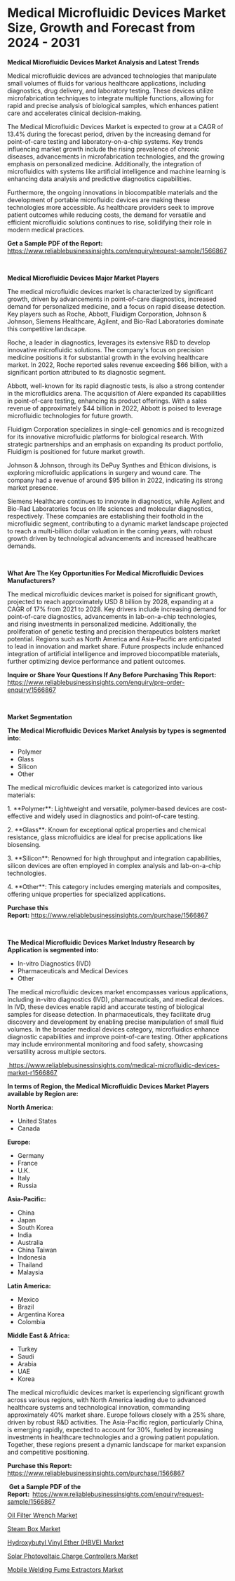 <p><h1>Medical Microfluidic Devices Market Size, Growth and Forecast from 2024 - 2031</h1></p><p><strong>Medical Microfluidic Devices Market Analysis and Latest Trends</strong></p>
<p><p>Medical microfluidic devices are advanced technologies that manipulate small volumes of fluids for various healthcare applications, including diagnostics, drug delivery, and laboratory testing. These devices utilize microfabrication techniques to integrate multiple functions, allowing for rapid and precise analysis of biological samples, which enhances patient care and accelerates clinical decision-making.</p><p>The Medical Microfluidic Devices Market is expected to grow at a CAGR of 13.4% during the forecast period, driven by the increasing demand for point-of-care testing and laboratory-on-a-chip systems. Key trends influencing market growth include the rising prevalence of chronic diseases, advancements in microfabrication technologies, and the growing emphasis on personalized medicine. Additionally, the integration of microfluidics with systems like artificial intelligence and machine learning is enhancing data analysis and predictive diagnostics capabilities.</p><p>Furthermore, the ongoing innovations in biocompatible materials and the development of portable microfluidic devices are making these technologies more accessible. As healthcare providers seek to improve patient outcomes while reducing costs, the demand for versatile and efficient microfluidic solutions continues to rise, solidifying their role in modern medical practices.</p></p>
<p><strong>Get a Sample PDF of the Report:&nbsp;</strong> <a href="https://www.reliablebusinessinsights.com/enquiry/request-sample/1566867?utm_campaign=904&utm_medium=2&utm_source=Github&utm_content=ia&utm_term=18102024&utm_id=medical-microfluidic-devices">https://www.reliablebusinessinsights.com/enquiry/request-sample/1566867</a></p>
<p>&nbsp;</p>
<p><strong>Medical Microfluidic Devices Major Market Players</strong></p>
<p><p>The medical microfluidic devices market is characterized by significant growth, driven by advancements in point-of-care diagnostics, increased demand for personalized medicine, and a focus on rapid disease detection. Key players such as Roche, Abbott, Fluidigm Corporation, Johnson & Johnson, Siemens Healthcare, Agilent, and Bio-Rad Laboratories dominate this competitive landscape.</p><p>Roche, a leader in diagnostics, leverages its extensive R&D to develop innovative microfluidic solutions. The company's focus on precision medicine positions it for substantial growth in the evolving healthcare market. In 2022, Roche reported sales revenue exceeding $66 billion, with a significant portion attributed to its diagnostic segment.</p><p>Abbott, well-known for its rapid diagnostic tests, is also a strong contender in the microfluidics arena. The acquisition of Alere expanded its capabilities in point-of-care testing, enhancing its product offerings. With a sales revenue of approximately $44 billion in 2022, Abbott is poised to leverage microfluidic technologies for future growth.</p><p>Fluidigm Corporation specializes in single-cell genomics and is recognized for its innovative microfluidic platforms for biological research. With strategic partnerships and an emphasis on expanding its product portfolio, Fluidigm is positioned for future market growth.</p><p>Johnson & Johnson, through its DePuy Synthes and Ethicon divisions, is exploring microfluidic applications in surgery and wound care. The company had a revenue of around $95 billion in 2022, indicating its strong market presence.</p><p>Siemens Healthcare continues to innovate in diagnostics, while Agilent and Bio-Rad Laboratories focus on life sciences and molecular diagnostics, respectively. These companies are establishing their foothold in the microfluidic segment, contributing to a dynamic market landscape projected to reach a multi-billion dollar valuation in the coming years, with robust growth driven by technological advancements and increased healthcare demands.</p></p>
<p>&nbsp;</p>
<p><strong>What Are The Key Opportunities For Medical Microfluidic Devices Manufacturers?</strong></p>
<p><p>The medical microfluidic devices market is poised for significant growth, projected to reach approximately USD 8 billion by 2028, expanding at a CAGR of 17% from 2021 to 2028. Key drivers include increasing demand for point-of-care diagnostics, advancements in lab-on-a-chip technologies, and rising investments in personalized medicine. Additionally, the proliferation of genetic testing and precision therapeutics bolsters market potential. Regions such as North America and Asia-Pacific are anticipated to lead in innovation and market share. Future prospects include enhanced integration of artificial intelligence and improved biocompatible materials, further optimizing device performance and patient outcomes.</p></p>
<p><strong>Inquire or Share Your Questions If Any Before Purchasing This Report:</strong> <a href="https://www.reliablebusinessinsights.com/enquiry/pre-order-enquiry/1566867?utm_campaign=904&utm_medium=2&utm_source=Github&utm_content=ia&utm_term=18102024&utm_id=medical-microfluidic-devices">https://www.reliablebusinessinsights.com/enquiry/pre-order-enquiry/1566867</a></p>
<p>&nbsp;</p>
<p><strong>Market Segmentation</strong></p>
<p><strong>The Medical Microfluidic Devices Market Analysis by types is segmented into:</strong></p>
<p><ul><li>Polymer</li><li>Glass</li><li>Silicon</li><li>Other</li></ul></p>
<p><p>The medical microfluidic devices market is categorized into various materials: </p><p>1. **Polymer**: Lightweight and versatile, polymer-based devices are cost-effective and widely used in diagnostics and point-of-care testing.</p><p>2. **Glass**: Known for exceptional optical properties and chemical resistance, glass microfluidics are ideal for precise applications like biosensing.</p><p>3. **Silicon**: Renowned for high throughput and integration capabilities, silicon devices are often employed in complex analysis and lab-on-a-chip technologies.</p><p>4. **Other**: This category includes emerging materials and composites, offering unique properties for specialized applications.</p></p>
<p><strong>Purchase this Report:&nbsp;</strong><a href="https://www.reliablebusinessinsights.com/purchase/1566867?utm_campaign=904&utm_medium=2&utm_source=Github&utm_content=ia&utm_term=18102024&utm_id=medical-microfluidic-devices">https://www.reliablebusinessinsights.com/purchase/1566867</a></p>
<p>&nbsp;</p>
<p><strong>The Medical Microfluidic Devices Market Industry Research by Application is segmented into:</strong></p>
<p><ul><li>In-vitro Diagnostics (IVD)</li><li>Pharmaceuticals and Medical Devices</li><li>Other</li></ul></p>
<p><p>The medical microfluidic devices market encompasses various applications, including in-vitro diagnostics (IVD), pharmaceuticals, and medical devices. In IVD, these devices enable rapid and accurate testing of biological samples for disease detection. In pharmaceuticals, they facilitate drug discovery and development by enabling precise manipulation of small fluid volumes. In the broader medical devices category, microfluidics enhance diagnostic capabilities and improve point-of-care testing. Other applications may include environmental monitoring and food safety, showcasing versatility across multiple sectors.</p></p>
<p><a href="https://www.reliablebusinessinsights.com/medical-microfluidic-devices-market-r1566867?utm_campaign=904&utm_medium=2&utm_source=Github&utm_content=ia&utm_term=18102024&utm_id=medical-microfluidic-devices">&nbsp;https://www.reliablebusinessinsights.com/medical-microfluidic-devices-market-r1566867</a></p>
<p><strong>In terms of Region, the Medical Microfluidic Devices Market Players available by Region are:</strong></p>
<p>
    <p> <strong> North America: </strong>
        <ul>
            <li>United States</li>
            <li>Canada</li>
        </ul>
        </p> 
    <p> <strong> Europe: </strong>
        <ul>
            <li>Germany</li>
            <li>France</li>
            <li>U.K.</li>
            <li>Italy</li>
            <li>Russia</li>
        </ul>
        </p> 
    <p> <strong> Asia-Pacific: </strong>
        <ul>
            <li>China</li>
            <li>Japan</li>
            <li>South Korea</li>
            <li>India</li>
            <li>Australia</li>
            <li>China Taiwan</li>
            <li>Indonesia</li>
            <li>Thailand</li>
            <li>Malaysia</li>
        </ul>
        </p> 
    <p> <strong> Latin America: </strong>
        <ul>
            <li>Mexico</li>
            <li>Brazil</li>
            <li>Argentina Korea</li>
            <li>Colombia</li>
        </ul>
        </p> 
    <p> <strong> Middle East & Africa: </strong>
        <ul>
            <li>Turkey</li>
            <li>Saudi</li>
            <li>Arabia</li>
            <li>UAE</li>
            <li>Korea</li>
        </ul>
    </p>
    </p>
<p><p>The medical microfluidic devices market is experiencing significant growth across various regions, with North America leading due to advanced healthcare systems and technological innovation, commanding approximately 40% market share. Europe follows closely with a 25% share, driven by robust R&D activities. The Asia-Pacific region, particularly China, is emerging rapidly, expected to account for 30%, fueled by increasing investments in healthcare technologies and a growing patient population. Together, these regions present a dynamic landscape for market expansion and competitive positioning.</p></p>
<p><strong>Purchase this Report: </strong><a href="https://www.reliablebusinessinsights.com/purchase/1566867?utm_campaign=904&utm_medium=2&utm_source=Github&utm_content=ia&utm_term=18102024&utm_id=medical-microfluidic-devices">https://www.reliablebusinessinsights.com/purchase/1566867</a></p>
<p>&nbsp;<strong>Get a Sample PDF of the Report:&nbsp;&nbsp;</strong><a href="https://www.reliablebusinessinsights.com/enquiry/request-sample/1566867?utm_campaign=904&utm_medium=2&utm_source=Github&utm_content=ia&utm_term=18102024&utm_id=medical-microfluidic-devices">https://www.reliablebusinessinsights.com/enquiry/request-sample/1566867</a></p>
<p><strong></strong></p>
<p><p><a href="https://www.linkedin.com/pulse/oil-filter-wrench-market-global-share-ranking-overall-sales-02csc?utm_campaign=904&utm_medium=2&utm_source=Github&utm_content=ia&utm_term=18102024&utm_id=medical-microfluidic-devices">Oil Filter Wrench Market</a></p><p><a href="https://issuu.com/reportprime-2/docs/steam-box-market-size-2030.pptx_3c4cfcc368e422?utm_campaign=904&utm_medium=2&utm_source=Github&utm_content=ia&utm_term=18102024&utm_id=medical-microfluidic-devices">Steam Box Market</a></p><p><a href="https://github.com/kathlinesadup/Market-Research-Report-List-1/blob/main/hydroxybutyl-vinyl-ether-hbve-market.md?utm_campaign=904&utm_medium=2&utm_source=Github&utm_content=ia&utm_term=18102024&utm_id=medical-microfluidic-devices">Hydroxybutyl Vinyl Ether (HBVE) Market</a></p><p><a href="https://github.com/cydskenna/Market-Research-Report-List-1/blob/main/solar-photovoltaic-charge-controllers-market.md?utm_campaign=904&utm_medium=2&utm_source=Github&utm_content=ia&utm_term=18102024&utm_id=medical-microfluidic-devices">Solar Photovoltaic Charge Controllers Market</a></p><p><a href="https://www.linkedin.com/pulse/global-mobile-welding-fume-extractors-industry-analysis-share-vrpuc?utm_campaign=904&utm_medium=2&utm_source=Github&utm_content=ia&utm_term=18102024&utm_id=medical-microfluidic-devices">Mobile Welding Fume Extractors Market</a></p></p>